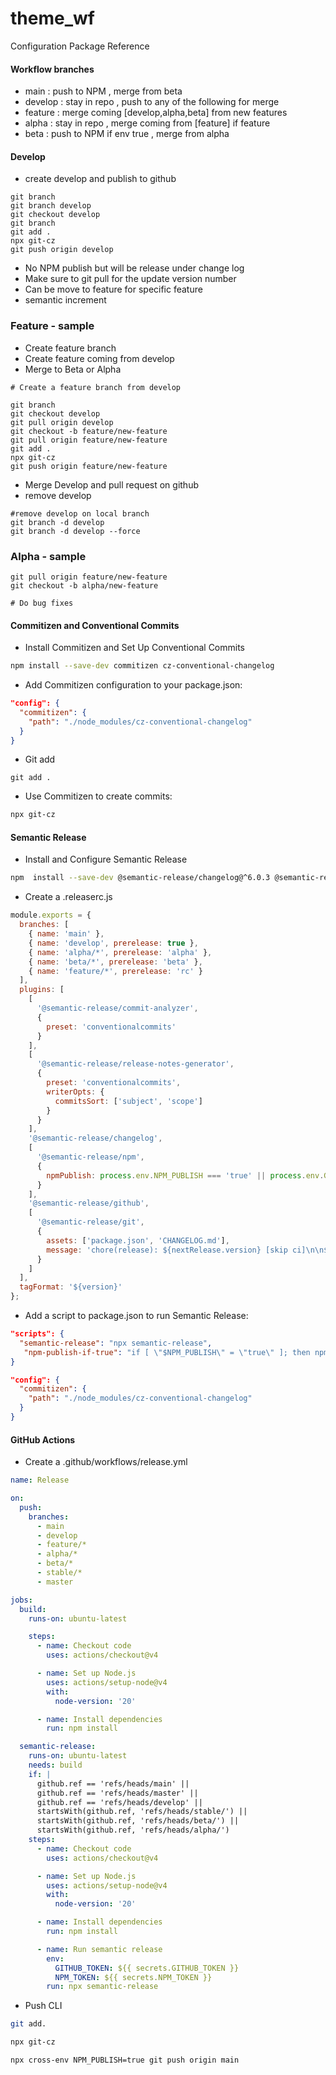 # theme_wf
Configuration Package Reference

#### Workflow branches
- main : push to NPM , merge from beta
- develop : stay in repo , push to any of the following for merge
- feature : merge coming [develop,alpha,beta] from new features
- alpha : stay in repo , merge coming from [feature] if feature
- beta : push to NPM if env true , merge from alpha

#### Develop
- create develop and publish to github
```git
git branch
git branch develop
git checkout develop
git branch
git add . 
npx git-cz
git push origin develop
```
- No NPM publish but will be release under change log
- Make sure to git pull for the update version number
- Can be move to feature for specific feature
- semantic increment 

### Feature - sample
- Create feature branch
- Create feature coming from develop
- Merge to Beta or Alpha

```git
# Create a feature branch from develop

git branch
git checkout develop
git pull origin develop
git checkout -b feature/new-feature
git pull origin feature/new-feature
git add .
npx git-cz
git push origin feature/new-feature
```

- Merge Develop and pull request on github
- remove develop

```git
#remove develop on local branch
git branch -d develop
git branch -d develop --force
```

### Alpha - sample

```git
git pull origin feature/new-feature
git checkout -b alpha/new-feature

# Do bug fixes 

```


#### Commitizen and Conventional Commits
- Install Commitizen and Set Up Conventional Commits


```bash
npm install --save-dev commitizen cz-conventional-changelog
```

- Add Commitizen configuration to your package.json:

```json
"config": {
  "commitizen": {
    "path": "./node_modules/cz-conventional-changelog"
  }
}
```

- Git add

```git
git add .
```

- Use Commitizen to create commits:

```bash
npx git-cz
```

#### Semantic Release

-  Install and Configure Semantic Release

```bash
npm  install --save-dev @semantic-release/changelog@^6.0.3 @semantic-release/commit-analyzer@^13.0.0 @semantic-release/exec@^6.0.3 @semantic-release/git@^10.0.1 @semantic-release/github@^10.1.3 @semantic-release/npm@^12.0.1 @semantic-release/release-notes-generator@^14.0.1 commitizen@^4.3.0 conventional-changelog-conventionalcommits@^8.0.0 cross-env@^7.0.3 cz-conventional-changelog@^3.3.0 semantic-release@^24.0.0 
```

- Create a .releaserc.js

```js
module.exports = {
  branches: [
    { name: 'main' },
    { name: 'develop', prerelease: true },
    { name: 'alpha/*', prerelease: 'alpha' },
    { name: 'beta/*', prerelease: 'beta' },
    { name: 'feature/*', prerelease: 'rc' }
  ],
  plugins: [
    [
      '@semantic-release/commit-analyzer',
      {
        preset: 'conventionalcommits'
      }
    ],
    [
      '@semantic-release/release-notes-generator',
      {
        preset: 'conventionalcommits',
        writerOpts: {
          commitsSort: ['subject', 'scope']
        }
      }
    ],
    '@semantic-release/changelog',
    [
      '@semantic-release/npm',
      {
        npmPublish: process.env.NPM_PUBLISH === 'true' || process.env.GITHUB_REF === 'refs/heads/main'
      }
    ],
    '@semantic-release/github',
    [
      '@semantic-release/git',
      {
        assets: ['package.json', 'CHANGELOG.md'],
        message: 'chore(release): ${nextRelease.version} [skip ci]\n\n${nextRelease.notes}'
      }
    ]
  ],
  tagFormat: '${version}'
};

```

- Add a script to package.json to run Semantic Release:

```json
"scripts": {
  "semantic-release": "npx semantic-release",
   "npm-publish-if-true": "if [ \"$NPM_PUBLISH\" = \"true\" ]; then npm publish; else echo \"NPM_PUBLISH is not true, skipping publish\"; fi"
}
```

```json
"config": {
  "commitizen": {
    "path": "./node_modules/cz-conventional-changelog"
  }
}
```

#### GitHub Actions

- Create a .github/workflows/release.yml 

```yaml
name: Release

on:
  push:
    branches:
      - main
      - develop
      - feature/*
      - alpha/*
      - beta/*
      - stable/*
      - master

jobs:
  build:
    runs-on: ubuntu-latest

    steps:
      - name: Checkout code
        uses: actions/checkout@v4

      - name: Set up Node.js
        uses: actions/setup-node@v4
        with:
          node-version: '20'

      - name: Install dependencies
        run: npm install

  semantic-release:
    runs-on: ubuntu-latest
    needs: build
    if: |
      github.ref == 'refs/heads/main' || 
      github.ref == 'refs/heads/master' || 
      github.ref == 'refs/heads/develop' || 
      startsWith(github.ref, 'refs/heads/stable/') || 
      startsWith(github.ref, 'refs/heads/beta/') || 
      startsWith(github.ref, 'refs/heads/alpha/')
    steps:
      - name: Checkout code
        uses: actions/checkout@v4

      - name: Set up Node.js
        uses: actions/setup-node@v4
        with:
          node-version: '20'

      - name: Install dependencies
        run: npm install

      - name: Run semantic release
        env:
          GITHUB_TOKEN: ${{ secrets.GITHUB_TOKEN }}
          NPM_TOKEN: ${{ secrets.NPM_TOKEN }}
        run: npx semantic-release

```


- Push CLI

```bash
git add.

npx git-cz

npx cross-env NPM_PUBLISH=true git push origin main

```
